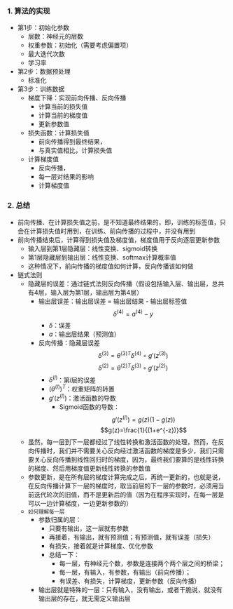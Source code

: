 ### 1. 算法的实现
- 第1步：初始化参数
  - 层数：神经元的层数
  - 权重参数：初始化（需要考虑偏置项）
  - 最大迭代次数
  - 学习率
- 第2步：数据预处理
  - 标准化
- 第3步：训练数据
  - 梯度下降：实现前向传播、反向传播
    - 计算当前的损失值
    - 计算当前的梯度值
    - 更新参数值
  - 损失函数：计算损失值
    - 前向传播得到最终结果，
    - 与真实值相比，计算损失值
  - 计算梯度值
    - 反向传播，
    - 每一层对结果的影响
    - 计算梯度值

### 2. 总结
- 前向传播、在计算损失值之前，是不知道最终结果的，即，训练的标签值，只会在计算损失值时用到，在训练、前向传播的过程中，并没有用到
- 前向传播结束后，计算得到损失值及梯度值，梯度值用于反向逐层更新参数
  - 输入层到第1层隐藏层：线性变换、sigmoid转换
  - 第1层隐藏层到输出层：线性变换、softmax计算概率值
  - 这种情况下，前向传播的梯度值如何计算，反向传播该如何做
- 链式法则
  - 隐藏层的误差：通过链式法则反向传播（假设包括输入层、输出层，总共有4层，输入层为第1层，输出层为第4层）
    - 输出层误差：输出层误差 = 输出层结果 - 输出层标签值 $$\delta^{(4)}=a^{(4)}-y$$
      - $\delta$：误差
      - $a$：输出层结果（预测值）
    - 反向传播：隐藏层误差 $$\delta^{(3)}={\theta^{(3)}}^T\delta^{(4)}\circ g'(z^{(3)})$$ $$\delta^{(2)}={\theta^{(2)}}^T\delta^{(3)}\circ g'(z^{(2)})$$
      - $\delta^{(l)}$：第$l$层的误差
      - ${(\theta^{(l)})}^T$：权重矩阵的转置
      - $g'(z^{(l)})$：激活函数的导数
        - Sigmoid函数的导数：$$g'(z^{(l)})=g(z)(1-g(z))$$ $$g(z)=\frac{1}{(1+e^{-z})}$$
  - 虽然，每一层到下一层都经过了线性转换和激活函数的处理，然而，在反向传播时，我们并不需要关心反向经过激活函数的梯度是多少，我们只需要关心反向传播到线性回归时的梯度，因为，最终我们要算的是线性转换的梯度、然后用梯度值更新线性转换的参数值
  - 参数更新，是在所有层的梯度计算完成之后，再统一更新的，也就是说，在反向传播计算下一层的梯度时，取当前层的下一层的参数时，必须用当前迭代轮次的旧值，而不是更新后的值（因为在程序实现时，在每一层是可以一边计算梯度，一边更新参数的）
  - `如何理解每一层`
    - 参数归属的层：
      - 只要有输出，这一层就有参数
      - 再接着，有输出，就有预测值；有预测值，就有误差（损失）
      - 有损失，接着就是计算梯度、优化参数
      - 总结一下：
        - 每一层，有神经元个数，参数是连接两个两个层之间的桥梁；
        - 每一层，有输入，有参数，有输出（前向传播）；
        - 有误差、有损失，计算梯度，更新参数（反向传播）
    - 输出层就是特殊的一层：只有输入，没有输出，或者干脆说，就没有输出层的存在，就无需定义输出层